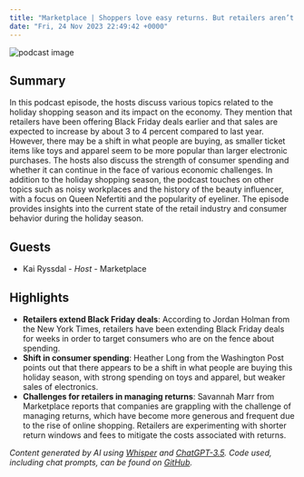 ```yaml
---
title: "Marketplace | Shoppers love easy returns. But retailers aren’t sold on ’em."
date: "Fri, 24 Nov 2023 22:49:42 +0000"
---
```


![podcast image](https://www.marketplace.org/wp-content/uploads/2019/05/MP_show-1.png)

## Summary

In this podcast episode, the hosts discuss various topics related to the holiday shopping season and its impact on the economy. They mention that retailers have been offering Black Friday deals earlier and that sales are expected to increase by about 3 to 4 percent compared to last year. However, there may be a shift in what people are buying, as smaller ticket items like toys and apparel seem to be more popular than larger electronic purchases. The hosts also discuss the strength of consumer spending and whether it can continue in the face of various economic challenges. In addition to the holiday shopping season, the podcast touches on other topics such as noisy workplaces and the history of the beauty influencer, with a focus on Queen Nefertiti and the popularity of eyeliner. The episode provides insights into the current state of the retail industry and consumer behavior during the holiday season.

## Guests

- Kai Ryssdal - _Host_ - Marketplace

## Highlights

- **Retailers extend Black Friday deals**: According to Jordan Holman from the New York Times, retailers have been extending Black Friday deals for weeks in order to target consumers who are on the fence about spending.
- **Shift in consumer spending**: Heather Long from the Washington Post points out that there appears to be a shift in what people are buying this holiday season, with strong spending on toys and apparel, but weaker sales of electronics.
- **Challenges for retailers in managing returns**: Savannah Marr from Marketplace reports that companies are grappling with the challenge of managing returns, which have become more generous and frequent due to the rise of online shopping. Retailers are experimenting with shorter return windows and fees to mitigate the costs associated with returns.

_Content generated by AI using [Whisper](https://openai.com/research/whisper) and [ChatGPT-3.5](https://openai.com/blog/chatgpt). Code used, including chat prompts, can be found on [GitHub](https://github.com/dustinbrownman/podcast-parser/blob/main/app/functions.py)._
